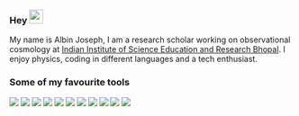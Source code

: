### Hey <img src="https://raw.githubusercontent.com/iampavangandhi/iampavangandhi/master/gifs/Hi.gif" width="25px">
My name is Albin Joseph, I am a research scholar working on observational cosmology at [Indian Institute of Science Education and Research Bhopal](https://www.iiserb.ac.in/). I enjoy physics, coding in different languages and a tech enthusiast. 

### Some of my favourite tools

![](https://img.shields.io/badge/OS-Linux-informational?style=flat&logo=debian&logoColor=white&color=A81D33)
![](https://img.shields.io/badge/Code-Git-informational?style=flat&logo=Git&logoColor=white&color=F05032)
![](https://img.shields.io/badge/Code-Python-informational?style=flat&logo=python&logoColor=white&color=000000)
![](https://img.shields.io/badge/Code-Cuda-informational?style=flat&logo=nvidia&logoColor=white&color=3776AB)
![](https://img.shields.io/badge/Code-Fortran-informational?style=flat&logo=fortran&logoColor=white&color=9558B2)
![](https://img.shields.io/badge/Code-C-informational?style=flat&logo=c&logoColor=white&color=00979D)
![](https://img.shields.io/badge/Code-IDL-informational?style=flat&logo=IDL&logoColor=white&color=2496ED)
![](https://img.shields.io/badge/Code-LaTeX-informational?style=flat&logo=LaTeX&logoColor=white&color=008080)
![](https://img.shields.io/badge/Code-Jupyter-informational?style=flat&logo=jupyter&logoColor=white&color=F37626)
![](https://img.shields.io/badge/Code-Mathematica-informational?style=flat&logo=mathematica&logoColor=white&color=A81D33)
![](https://img.shields.io/badge/Editor-Vim-informational?style=flat&logo=vim&logoColor=white&color=019733)









<!--
**albinje/albinje** is a ✨ _special_ ✨ repository because its `README.md` (this file) appears on your GitHub profile.

Here are some ideas to get you started:

- 🔭 I’m currently working on ...
- 🌱 I’m currently learning ...
- 👯 I’m looking to collaborate on ...
- 🤔 I’m looking for help with ...
- 💬 Ask me about ...
- 📫 How to reach me: ...
- 😄 Pronouns: ...
- ⚡ Fun fact: ...
-->
